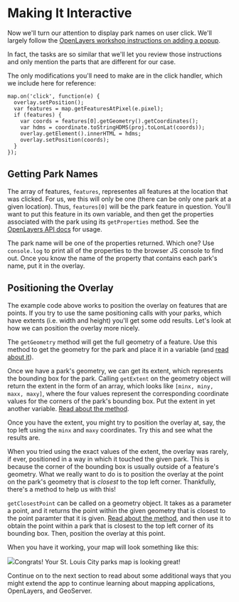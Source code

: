 # Making It Interactive

Now we'll turn our attention to display park names on user click. We'll largely follow the [OpenLayers workshop instructions on adding a popup](https://openlayers.org/workshop/en/basics/popup.html).

In fact, the tasks are so similar that we'll let you review those instructions and only mention the parts that are different for our case.

The only modifications you'll need to make are in the click handler, which we include here for reference:

```
﻿﻿﻿map.on('click', function(e) {
  overlay.setPosition();
  var features = map.getFeaturesAtPixel(e.pixel);
  if (features) {
    var coords = features[0].getGeometry().getCoordinates();
    var hdms = coordinate.toStringHDMS(proj.toLonLat(coords));
    overlay.getElement().innerHTML = hdms;
    overlay.setPosition(coords);
  }
});
```

## Getting Park Names

The array of features, `features`, representes all features at the location that was clicked. For us, we this will only be one \(there can be only one park at a given location\). Thus, `features[0]` will be the park feature in question. You'll want to put this feature in its own variable, and then get the properties associated with the park using its `getProperties` method. See the [OpenLayers API docs](http://openlayers.org/en/latest/apidoc/ol.Feature.html#getProperties) for usage.

The park name will be one of the properties returned. Which one? Use `console.log` to print all of the properties to the browser JS console to find out. Once you know the name of the property that contains each park's name, put it in the overlay.

## Positioning the Overlay

The example code above works to position the overlay on features that are points. If you try to use the same positioning calls with your parks, which have extents \(i.e. width and height\) you'll get some odd results. Let's look at how we can position the overlay more nicely.

The `getGeometry` method will get the full geometry of a feature. Use this method to get the geometry for the park and place it in a variable \(and [read about it](http://openlayers.org/en/latest/apidoc/ol.Feature.html#getGeometry)\).

Once we have a park's geometry, we can get its extent, which represents the bounding box for the park. Calling `getExtent` on the geometry object will return the extent in the form of an array, which looks like `[minx, miny, maxx, maxy]`, where the four values represent the corresponding coordinate values for the corners of the park's bounding box. Put the extent in yet another variable. [Read about the method](http://openlayers.org/en/latest/apidoc/ol.geom.Geometry.html#getExtent).

Once you have the extent, you might try to position the overlay at, say, the top left using the `minx` and `maxy` coordinates. Try this and see what the results are.

When you tried using the exact values of the extent, the overlay was rarely, if ever, positioned in a way in which it touched the given park. This is because the corner of the bounding box is usually outside of a feature's geometry. What we really want to do is to position the overlay at the point on the park's geometry that is _closest_ to the top left corner. Thankfully, there's a method to help us with this!

`getClosestPoint` can be called on a geometry object. It takes as a parameter a point, and it returns the point within the given geometry that is closest to the point paramter that it is given. [Read about the method](http://openlayers.org/en/latest/apidoc/ol.geom.Geometry.html#getClosestPoint), and then use it to obtain the point within a park that is closest to the top left corner of its bounding box. Then, position the overlay at this point.

When you have it working, your map will look something like this:

![](/assets/overlay-positioned.png)Congrats! Your St. Louis City parks map is looking great!

Continue on to the next section to read about some additional ways that you might extend the app to continue learning about mapping applications, OpenLayers, and GeoServer.

